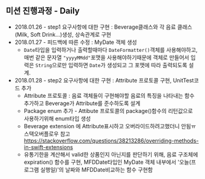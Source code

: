 ## 미션 진행과정 - Daily

- 2018.01.26 - step1 요구사항에 대한 구현 : Beverage클래스와 각 음료 클래스(Milk, Soft Drink…)생성, 상속관계로 구현
- 2018.01.27 - 피드백에 따른 수정 : MyDate 객체 생성
  - `Date`타입을 입력하거나 출력할때마다 `DateFormatter()`객체를 사용해야하고, 매번 같은 문자열 `"yyyyMMdd"`포맷을 사용해야하기때문에 객체로 만들어서 입력은 `String`으로만 입력하면 `Date`가 생성되고 그 포맷에 따라 출력되도록 설계.
- 2018.01.28 - step2 요구사항에 대한 구현 : Attribute 프로토콜 구현, UnitTest코드 추가
    - Attribute 프로토콜 : 음료 객체들이 구현해야할 음료의 특징을 나타내는 함수 추가하고 Beverage가 Attribute를 준수하도록 설계
    - Package enum 추가 - Attibute 프로토콜의 package()함수의 리턴값으로 사용하기위해 enum타입 생성
    - Beverage extension 에 Attribute표시하고 오버라이드하려고했더니 안됨ㅠ 스택오버플로우 참고 https://stackoverflow.com/questions/38213286/overriding-methods-in-swift-extensions
    - 유통기한을 계산해서 valid한 상품인지 아닌지를 판단하기 위해, 음료 구조체에 expiration() 함수를 구현, MFDDate타입인 MyDate 객체 내부에서 '오늘(프로그램 실행일)'의 날짜와 MFDDate비교하는 함수 구현함
